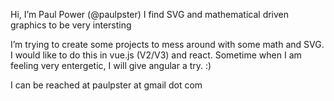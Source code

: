 Hi, I’m Paul Power (@paulpster)
I find SVG and mathematical driven graphics to be very intersting

I’m trying to create some projects to mess around with some math and SVG. I would like to do this in vue.js (V2/V3) and react. Sometime when I am feeling very entergetic, I will give angular a try. :)

I can be reached at paulpster at gmail dot com

<!---
paulpster/paulpster is a ✨ special ✨ repository because its `README.md` (this file) appears on your GitHub profile.
You can click the Preview link to take a look at your changes.
--->
